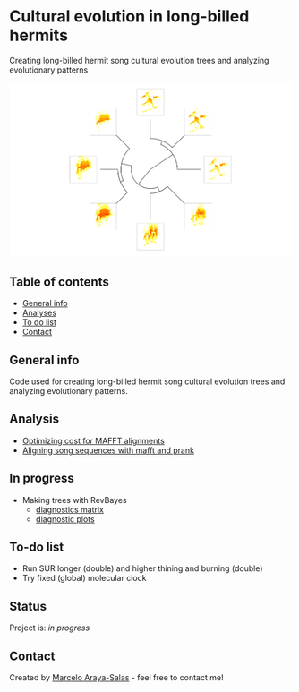 Cultural evolution in long-billed hermits
================

Creating long-billed hermit song cultural evolution trees and analyzing evolutionary patterns

<!-- README.md is generated from README.Rmd. Please edit that file -->
![Example figure](./img/example_fig.png)

Table of contents
-----------------

-   [General info](#general-info)
-   [Analyses](#Analyses)
-   [To do list](#to-do-list)
-   [Contact](#contact)

General info
------------

Code used for creating long-billed hermit song cultural evolution trees and analyzing evolutionary patterns.

Analysis
--------

-   [Optimizing cost for MAFFT alignments](https://rpubs.com/marcelo-araya-salas/601010)
-   [Aligning song sequences with mafft and prank](https://rpubs.com/marcelo-araya-salas/601065)

In progress
-----------

-   Making trees with RevBayes
    -   [diagnostics matrix](https://rpubs.com/marcelo-araya-salas/623004)
    -   [diagnostic plots](lbh_cultural_evolution/tree/master/output/MCMC_diagnostic_plots)

To-do list
----------

-   Run SUR longer (double) and higher thining and burning (double)
-   Try fixed (global) molecular clock

Status
------

Project is: *in progress*

Contact
-------

Created by [Marcelo Araya-Salas](https://marceloarayasalas.weebly.com/) - feel free to contact me!
